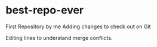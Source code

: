 # best-repo-ever
First Repository by me
Adding changes to check out on Git


Editing lines to understand merge conflicts.
